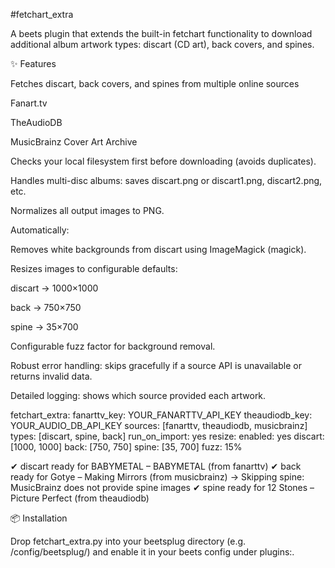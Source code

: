 #fetchart_extra

A beets
 plugin that extends the built-in fetchart functionality to download additional album artwork types: discart (CD art), back covers, and spines.

✨ Features

Fetches discart, back covers, and spines from multiple online sources

Fanart.tv

TheAudioDB

MusicBrainz Cover Art Archive

Checks your local filesystem first before downloading (avoids duplicates).

Handles multi-disc albums: saves discart.png or discart1.png, discart2.png, etc.

Normalizes all output images to PNG.

Automatically:

Removes white backgrounds from discart using ImageMagick (magick).

Resizes images to configurable defaults:

discart → 1000×1000

back → 750×750

spine → 35×700

Configurable fuzz factor for background removal.

Robust error handling: skips gracefully if a source API is unavailable or returns invalid data.

Detailed logging: shows which source provided each artwork.

fetchart_extra:
  fanarttv_key: YOUR_FANARTTV_API_KEY
  theaudiodb_key: YOUR_AUDIO_DB_API_KEY
  sources: [fanarttv, theaudiodb, musicbrainz]
  types: [discart, spine, back]
  run_on_import: yes
  resize:
    enabled: yes
    discart: [1000, 1000]
    back: [750, 750]
    spine: [35, 700]
  fuzz: 15%


✔ discart ready for BABYMETAL – BABYMETAL (from fanarttv)
✔ back ready for Gotye – Making Mirrors (from musicbrainz)
→ Skipping spine: MusicBrainz does not provide spine images
✔ spine ready for 12 Stones – Picture Perfect (from theaudiodb)


📦 Installation

Drop fetchart_extra.py into your beetsplug directory (e.g. /config/beetsplug/) and enable it in your beets config under plugins:.
